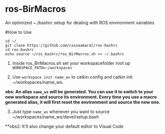 # ros-BirMacros
An optimized ~./bashrc setup for dealing with ROS environment variables

#How to Use
```
cd ~/
git clone https://github.com/caioaamaral/ros-bashrc
cd ros-bashrc
echo source ~/ros_bashrc/ros_BirMacros.sh >> ~/.bashrc

```
1. Inside ros_BirMacros.sh set your workspacefolder root up `WORKSPACE_PATH=~/workspaces`

2. Use `workspace init name_ws` to catkin config and catkin init ~/workspaces/name_ws.

**obs: An alias `name_ws` will be generated. You can use it to switch to your new workspace and source its environment. Every time you use a macro generated alias, it will first reset the environment and source the new one.**

3. Just type `name_ws` whenever you want to source ~/workspaces/name_ws/devel/setup.bash

**obs2: It'll also change your default editor to Visual Code
